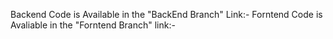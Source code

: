 Backend Code is Available in the "BackEnd Branch"
Link:-
Forntend Code is Avaliable in the "Forntend Branch"
link:-
